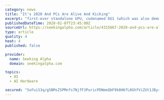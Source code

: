 ```yaml
---
category: news
title: "It's 2020 And PCs Are Alive And Kicking"
excerpt: "first-ever standalone GPU, codenamed DG1 (which was also demo'd at their press conference). Intel is claiming speed improvements across all aspects of its architecture with Tiger Lake, with a particularly large boost in AI processing. Up until now, there's been little focus on AI-specific tasks on PCs -particularly compared to smartphones - so ..."
publishedDateTime: 2020-01-07T23:45:00Z
sourceUrl: https://seekingalpha.com/article/4315667-2020-and-pcs-are-alive-and-kicking
type: article
quality: 4
heat: 4
published: false

provider:
  name: Seeking Alpha
  domain: seekingalpha.com

topics:
  - AI
  - AI Hardware

secured: "SxFuiS3q/g5BMsZSPMnfs7NjfF3PuricPDNmeQbF9k8H6fL0GhfViZUt1JByrHo9RUmdVZ0OrMxvCLnDk1VzT603XlWK1DK/KYu+LLhD7Cwqxt5XK3uw3bQ9u2kKh92Uk9YcFXeClqwPRtiJyuVNztGlDMiKQKeXFGjSEvT4XoLoySbUkq5IyKxFlLZ0fwJQfi7aWoVc3olrXdYJ1S/s6icEathdLsOYd3ePr1aHA+7cDcOgEvfiC2n1XOXoUmdIpYGq85Y7VrBhVmISgi/6wA==;tQrqANfso/NYBl9HAeh45A=="
---
```


